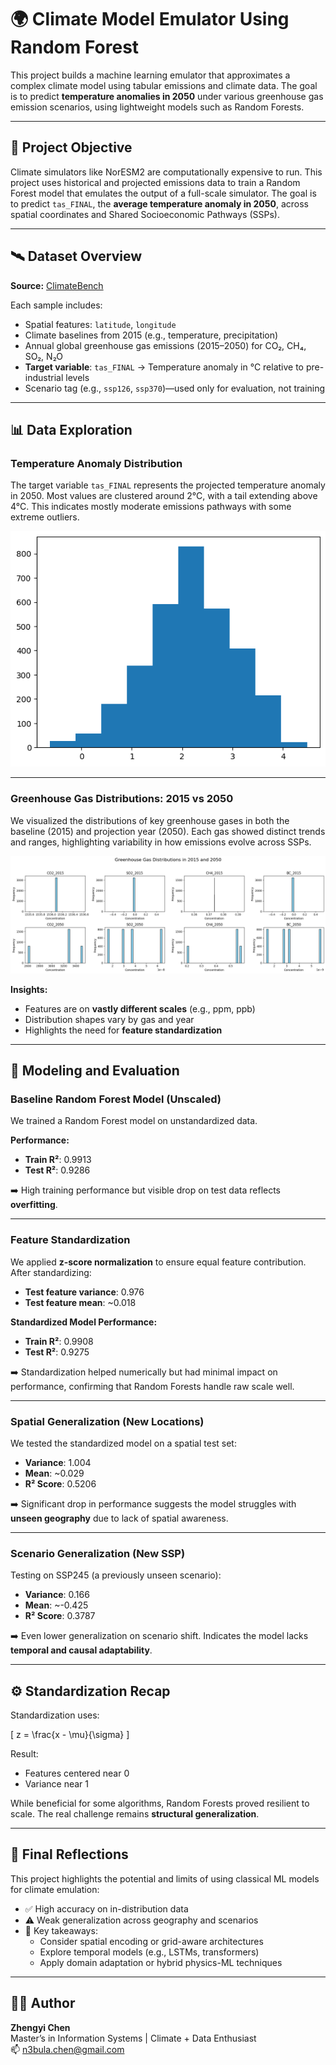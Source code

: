 
# 🌍 Climate Model Emulator Using Random Forest

This project builds a machine learning emulator that approximates a complex climate model using tabular emissions and climate data. The goal is to predict **temperature anomalies in 2050** under various greenhouse gas emission scenarios, using lightweight models such as Random Forests.

---

## 🎯 Project Objective

Climate simulators like NorESM2 are computationally expensive to run. This project uses historical and projected emissions data to train a Random Forest model that emulates the output of a full-scale simulator. The goal is to predict `tas_FINAL`, the **average temperature anomaly in 2050**, across spatial coordinates and Shared Socioeconomic Pathways (SSPs).

---

## 🛰️ Dataset Overview

**Source:** [ClimateBench](https://github.com/duncanwp/ClimateBench)

Each sample includes:
- Spatial features: `latitude`, `longitude`
- Climate baselines from 2015 (e.g., temperature, precipitation)
- Annual global greenhouse gas emissions (2015–2050) for CO₂, CH₄, SO₂, N₂O
- **Target variable**: `tas_FINAL` → Temperature anomaly in °C relative to pre-industrial levels
- Scenario tag (e.g., `ssp126`, `ssp370`)—used only for evaluation, not training

---

## 📊 Data Exploration

### Temperature Anomaly Distribution

The target variable `tas_FINAL` represents the projected temperature anomaly in 2050. Most values are clustered around 2°C, with a tail extending above 4°C. This indicates mostly moderate emissions pathways with some extreme outliers.

![Temperature Anomaly Histogram](tas_final_histogram.png)

---

### Greenhouse Gas Distributions: 2015 vs 2050

We visualized the distributions of key greenhouse gases in both the baseline (2015) and projection year (2050). Each gas showed distinct trends and ranges, highlighting variability in how emissions evolve across SSPs.

![Greenhouse Gas Distributions](gas_distributions_2015_2050.png)

**Insights:**
- Features are on **vastly different scales** (e.g., ppm, ppb)
- Distribution shapes vary by gas and year
- Highlights the need for **feature standardization**

---

## 🧪 Modeling and Evaluation

### Baseline Random Forest Model (Unscaled)

We trained a Random Forest model on unstandardized data.

**Performance:**
- **Train R²**: 0.9913
- **Test R²**: 0.9286

➡️ High training performance but visible drop on test data reflects **overfitting**.

---

### Feature Standardization

We applied **z-score normalization** to ensure equal feature contribution. After standardizing:

- **Test feature variance**: 0.976
- **Test feature mean**: ~0.018

**Standardized Model Performance:**
- **Train R²**: 0.9908
- **Test R²**: 0.9275

➡️ Standardization helped numerically but had minimal impact on performance, confirming that Random Forests handle raw scale well.

---

### Spatial Generalization (New Locations)

We tested the standardized model on a spatial test set:

- **Variance**: 1.004
- **Mean**: ~0.029
- **R² Score**: 0.5206

➡️ Significant drop in performance suggests the model struggles with **unseen geography** due to lack of spatial awareness.

---

### Scenario Generalization (New SSP)

Testing on SSP245 (a previously unseen scenario):

- **Variance**: 0.166
- **Mean**: ~-0.425
- **R² Score**: 0.3787

➡️ Even lower generalization on scenario shift. Indicates the model lacks **temporal and causal adaptability**.

---

## ⚙️ Standardization Recap

Standardization uses:

\[
z = \frac{x - \mu}{\sigma}
\]

Result:
- Features centered near 0
- Variance near 1

While beneficial for some algorithms, Random Forests proved resilient to scale. The real challenge remains **structural generalization**.

---

## 🧠 Final Reflections

This project highlights the potential and limits of using classical ML models for climate emulation:

- ✅ High accuracy on in-distribution data
- ⚠️ Weak generalization across geography and scenarios
- 🧩 Key takeaways:
  - Consider spatial encoding or grid-aware architectures
  - Explore temporal models (e.g., LSTMs, transformers)
  - Apply domain adaptation or hybrid physics-ML techniques

---

## 🧑‍💻 Author

**Zhengyi Chen**  
Master’s in Information Systems | Climate + Data Enthusiast  
📫 n3bula.chen@gmail.com
